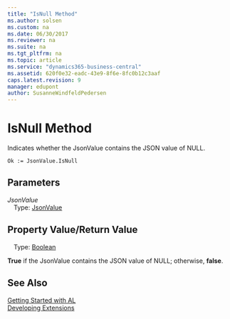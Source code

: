 ```yaml
---
title: "IsNull Method"
ms.author: solsen
ms.custom: na
ms.date: 06/30/2017
ms.reviewer: na
ms.suite: na
ms.tgt_pltfrm: na
ms.topic: article
ms.service: "dynamics365-business-central"
ms.assetid: 620f0e32-eadc-43e9-8f6e-8fc0b12c3aaf
caps.latest.revision: 9
manager: edupont
author: SusanneWindfeldPedersen
---
```


 

# IsNull Method

Indicates whether the JsonValue contains the JSON value of NULL.

```
Ok := JsonValue.IsNull
```

## Parameters
*JsonValue*  
&emsp;Type: [JsonValue](jsonvalue-class.md)

## Property Value/Return Value
&emsp;Type: [Boolean](../datatypes/devenv-boolean-data-type.md)

**True** if the JsonValue contains the JSON value of NULL; otherwise, **false**.

## See Also
[Getting Started with AL](../devenv-get-started.md)  
[Developing Extensions](../devenv-dev-overview.md)
